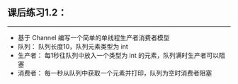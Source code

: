 ## 课后练习1.2：

---

- 基于 Channel 编写一个简单的单线程生产者消费者模型
- 队列：  队列长度10，队列元素类型为 int
- 生产者： 每1秒往队列中放入一个类型为 int 的元素，队列满时生产者可以阻塞
- 消费者： 每一秒从队列中获取一个元素并打印，队列为空时消费者阻塞


